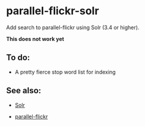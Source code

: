 parallel-flickr-solr
==

Add search to parallel-flickr using Solr (3.4 or higher).

**This does not work yet**

To do:
--

* A pretty fierce stop word list for indexing

See also:
--

* [Solr](https://lucene.apache.org/solr/)

* [parallel-flickr](https://github.com/straup/parallel-flickr)

